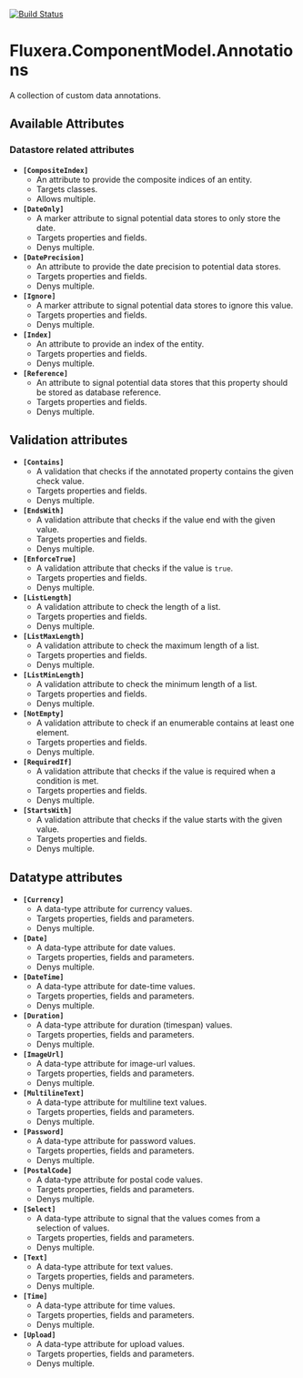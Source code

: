 [![Build Status](https://dev.azure.com/fluxera/Foundation/_apis/build/status/GitHub/fluxera.Fluxera.ComponentModel.Annotations?branchName=main)](https://dev.azure.com/fluxera/Foundation/_build/latest?definitionId=61&branchName=main)

# Fluxera.ComponentModel.Annotations
A collection of custom data annotations.

## Available Attributes

### Datastore related attributes

- **```[CompositeIndex]```** 
  - An attribute to provide the composite indices of an entity.
  - Targets classes.
  - Allows multiple.
- **```[DateOnly]```**
  - A marker attribute to signal potential data stores to only store the date.
  - Targets properties and fields.
  - Denys multiple.
- **```[DatePrecision]```**
  - An attribute to provide the date precision to potential data stores.
  - Targets properties and fields.
  - Denys multiple.
- **```[Ignore]```**
  - A marker attribute to signal potential data stores to ignore this value.
  - Targets properties and fields.
  - Denys multiple.
- **```[Index]```**
  - An attribute to provide an index of the entity.
  - Targets properties and fields.
  - Denys multiple.
- **```[Reference]```**
  - An attribute to signal potential data stores that this property should be stored as database reference.
  - Targets properties and fields.
  - Denys multiple.

## Validation attributes

- **```[Contains]```**
  - A validation that checks if the annotated property contains the given check value.
  - Targets properties and fields.
  - Denys multiple.
- **```[EndsWith]```**
  - A validation attribute that checks if the value end with the given value.
  - Targets properties and fields.
  - Denys multiple.
- **```[EnforceTrue]```**
  - A validation attribute that checks if the value is ```true```.
  - Targets properties and fields.
  - Denys multiple.
- **```[ListLength]```**
  - A validation attribute to check the length of a list.
  - Targets properties and fields.
  - Denys multiple.
- **```[ListMaxLength]```**
  - A validation attribute to check the maximum length of a list.
  - Targets properties and fields.
  - Denys multiple.
- **```[ListMinLength]```**
  - A validation attribute to check the minimum length of a list.
  - Targets properties and fields.
  - Denys multiple.
- **```[NotEmpty]```**
  - A validation attribute to check if an enumerable contains at least one element.
  - Targets properties and fields.
  - Denys multiple.
- **```[RequiredIf]```**
  - A validation attribute that checks if the value is required when a condition is met.
  - Targets properties and fields.
  - Denys multiple.
- **```[StartsWith]```**
  - A validation attribute that checks if the value starts with the given value.
  - Targets properties and fields.
  - Denys multiple.

## Datatype attributes

- **```[Currency]```**
  - A data-type attribute for currency values.
  - Targets properties, fields and parameters.
  - Denys multiple.
- **```[Date]```**
  - A data-type attribute for date values.
  - Targets properties, fields and parameters.
  - Denys multiple.
- **```[DateTime]```**
  - A data-type attribute for date-time values.
  - Targets properties, fields and parameters.
  - Denys multiple.
- **```[Duration]```**
  - A data-type attribute for duration (timespan) values.
  - Targets properties, fields and parameters.
  - Denys multiple.
- **```[ImageUrl]```**
  - A data-type attribute for image-url values.
  - Targets properties, fields and parameters.
  - Denys multiple.
- **```[MultilineText]```**
  - A data-type attribute for multiline text values.
  - Targets properties, fields and parameters.
  - Denys multiple.
- **```[Password]```**
  - A data-type attribute for password values.
  - Targets properties, fields and parameters.
  - Denys multiple.
- **```[PostalCode]```**
  - A data-type attribute for postal code values.
  - Targets properties, fields and parameters.
  - Denys multiple.
- **```[Select]```**
  - A data-type attribute to signal that the values comes from a selection of values.
  - Targets properties, fields and parameters.
  - Denys multiple.
- **```[Text]```**
  - A data-type attribute for text values.
  - Targets properties, fields and parameters.
  - Denys multiple.
- **```[Time]```**
  - A data-type attribute for time values.
  - Targets properties, fields and parameters.
  - Denys multiple.
- **```[Upload]```**
  - A data-type attribute for upload values.
  - Targets properties, fields and parameters.
  - Denys multiple.
